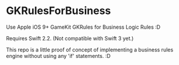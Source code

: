 # GKRulesForBusiness
Use Apple iOS 9+ GameKit GKRules for Business Logic Rules :D

Requires Swift 2.2. (Not compatible with Swift 3 yet.)

This repo is a little proof of concept of implementing a business rules engine without using any 'if' statements. :D

